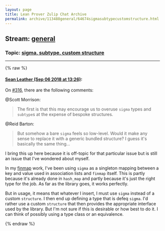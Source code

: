 ```yaml
---
layout: page
title: Lean Prover Zulip Chat Archive 
permalink: archive/113488general/64674sigmasubtypecustomstructure.html
---
```


## Stream: [general](index.html)
### Topic: [sigma, subtype, custom structure](64674sigmasubtypecustomstructure.html)

---


{% raw %}
#### [ Sean Leather (Sep 06 2018 at 13:26)](https://leanprover.zulipchat.com/#narrow/stream/113488-general/topic/sigma%2C%20subtype%2C%20custom%20structure/near/133436036):
<p>On <a href="https://github.com/leanprover/mathlib/pull/316" target="_blank" title="https://github.com/leanprover/mathlib/pull/316">#316</a>, there are the following comments:</p>
<p><span class="user-mention" data-user-id="110524">@Scott Morrison</span>:</p>
<blockquote>
<p>The first is that this may encourage us to overuse <code>sigma</code> types and <code>subtype</code>s at the expense of bespoke structures.</p>
</blockquote>
<p><span class="user-mention" data-user-id="110032">@Reid Barton</span>:</p>
<blockquote>
<p>But somehow a bare <code>sigma</code> feels so low-level. Would it make any sense to replace it with a generic bundled structure? I guess it's basically the same thing...</p>
</blockquote>
<p>I bring this up here because it is off-topic for that particular issue but is still an issue that I've wondered about myself.</p>
<p>In my <a href="https://github.com/spl/lean-finmap" target="_blank" title="https://github.com/spl/lean-finmap">finmap</a> work, I've been using <code>sigma</code> as a singleton mapping between a key and value used in association lists and <code>finmap</code> itself. This is partly because it's already done in <code>hash_map</code> and partly because it's just the right type for the job. As far as the library goes, it works perfectly.</p>
<p>But in usage, it means that whatever I insert, I must use <code>sigma</code> instead of a custom <code>structure</code>. I then end up defining a type that is defeq <code>sigma</code>. I'd rather use a custom <code>structure</code> that then provides the appropriate interface used by the library. But I'm not sure if this is desirable or how best to do it. I can think of possibly using a type class or an equivalence.</p>


{% endraw %}
